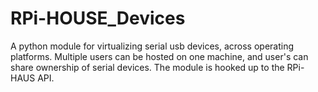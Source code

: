 RPi-HOUSE_Devices
=================
A python module for virtualizing serial usb devices, across operating platforms. Multiple users can be hosted on one machine, and user's can share ownership of serial devices. The module is hooked up to the RPi-HAUS API.
